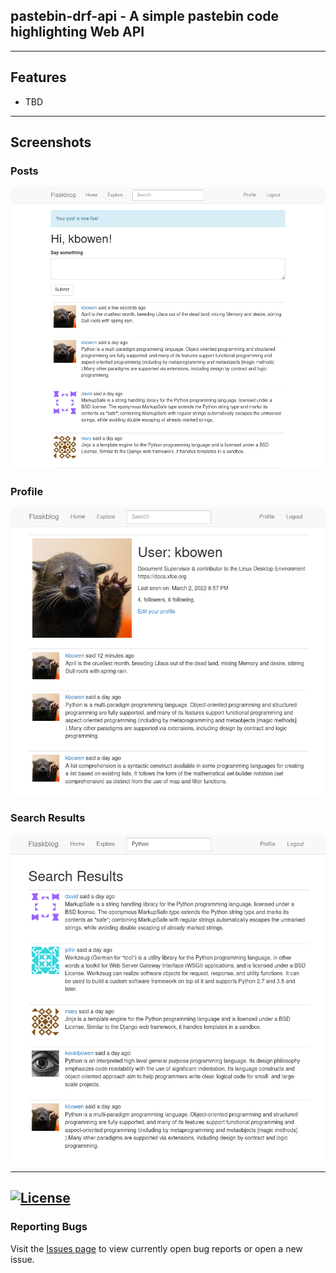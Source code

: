 ## pastebin-drf-api - A simple pastebin code highlighting Web API


---
## Features
 - TBD


---
## Screenshots

### Posts
![Posts](https://github.com/kevinbowen777/flaskblog/blob/master/images/flaskblog_posts.png)

### Profile
![Profile](https://github.com/kevinbowen777/flaskblog/blob/master/images/flaskblog_profile.png)

### Search Results
![Profile](https://github.com/kevinbowen777/flaskblog/blob/master/images/flaskblog_search_results.png)


---
[![License](https://img.shields.io/badge/license-MIT-green)](https://github.com/kevinbowen777/pastebin-drf-api/blob/master/LICENSE)
---
### Reporting Bugs                                                              
                                                                                 
   Visit the [Issues page](https://github.com/kevinbowen777/pastebin-drf-api/issues)
      to view currently open bug reports or open a new issue.
